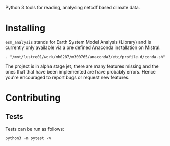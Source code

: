 
Python 3 tools for reading, analysing netcdf based climate data.


Installing
==========

`esm_analysis` stands for Earth System Model Analysis (Library) and is currently
only available via a pre defined Anaconda installation on Mistral:

    . "/mnt/lustre01/work/mh0287/m300765/anaconda3/etc/profile.d/conda.sh"


The project is in alpha stage jet, there are many features missing and the ones
that that have been implemented are have probably errors. Hence you're
encouraged to report bugs or request new features.


Contributing
===========

Tests
-----

Tests can be run as follows:

    python3 -m pytest -v

